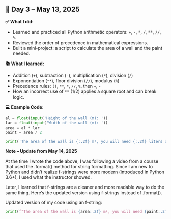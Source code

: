 ## 📅 Day 3 – May 13, 2025

**✅ What I did:**
- Learned and practiced all Python arithmetic operators: `+`, `-`, `*`, `/`, `**`, `//`, `%`.
- Reviewed the order of precedence in mathematical expressions.
- Built a mini-project: a script to calculate the area of a wall and the paint needed.

**📚 What I learned:**
- Addition (`+`), subtraction (`-`), multiplication (`*`), division (`/`)
- Exponentiation (`**`), floor division (`//`), modulus (`%`)
- Precedence rules: `()`, `**`, `*`, `//`, `%`, then `+`, `-`
- How an incorrect use of `**` (1/2) applies a square root and can break logic.

**💻 Example Code:**
```python
al = float(input('Height of the wall (m): '))
lar = float(input('Width of the wall (m): '))
area = al * lar
paint = area / 2

print('The area of the wall is {:.2f} m², you will need {:.2f} liters of paint).format(area,paint))

```
**Note – Update from May 14, 2025**

At the time I wrote the code above, I was following a video from a course that used the .format() method for string formatting. Since I am new to Python and didn’t realize f-strings were more modern (introduced in Python 3.6+), I used what the instructor showed.

Later, I learned that f-strings are a cleaner and more readable way to do the same thing. Here’s the updated version using f-strings instead of .format().

Updated version of my code using an f-string:

```python
print(f"The area of the wall is {area:.2f} m², you will need {paint:.2f} liters of paint.")
